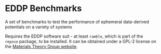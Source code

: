 # EDDP Benchmarks
A set of benchmarks to test the performance of ephemeral data-derived potentials on a variety of systems

Requires the EDDP software suit - at least `ramble`, which is part of the `repose` package, to be installed. It can be obtained under a GPL-2 license on the [Materials Theory Group website](https://www.mtg.msm.cam.ac.uk/Codes/EDDP).
